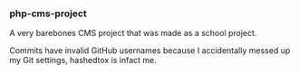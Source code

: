 ### php-cms-project

A very barebones CMS project that was made as a school project.

Commits have invalid GitHub usernames because I accidentally messed up my Git settings, hashedtox is infact me.
